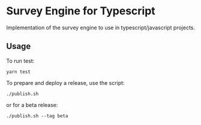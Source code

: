 # Survey Engine for Typescript

Implementation of the survey engine to use in typescript/javascript projects.

## Usage

To run test:

```
yarn test
```

To prepare and deploy a release, use the script:
```
./publish.sh
```

or for a beta release:
```
./publish.sh --tag beta
```
